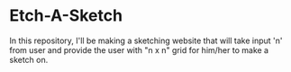 # Etch-A-Sketch
In this repository, I'll be making a sketching website that will take input 'n' from user and provide the user with "n x n" grid for him/her to make a sketch on.
